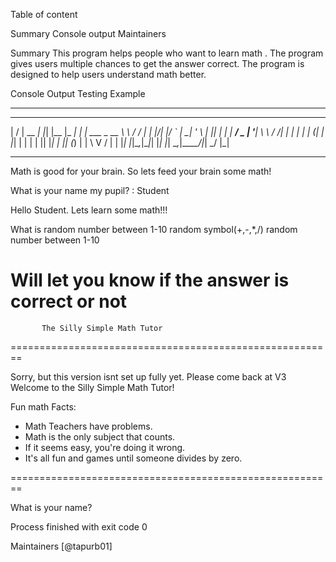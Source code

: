 Table of content

Summary
Console output
Maintainers

Summary
This program helps people who want to learn math . The program gives users multiple chances to get the answer correct. The program is designed to help users understand math better.

Console Output Testing Example
*********************************
__  __       _   _       _____      _              __     ___
|  \/  | __ _| |_| |__   |_   _|   _| |_ ___  _ __  \ \   / / |
| |\/| |/ _` | __| '_ \    | || | | | __/ _ \| '__|  \ \ / /| |
| |  | | (_| | |_| | | |   | || |_| | || (_) | |      \ V / | |
|_|  |_|\__,_|\__|_| |_|   |_| \__,_|\__\___/|_|       \_/  |_|

*********************************
Math is good for your brain.
So lets feed your brain some math!

What is your name my pupil? : Student

Hello Student. Lets learn some math!!!


What is random number between 1-10
random symbol(+,-,*,/)
random number between 1-10


Will let you know if the answer is correct or not
========================================================
           The Silly Simple Math Tutor
========================================================

Sorry, but this version isnt set up fully yet. Please come back at V3
Welcome to the Silly Simple Math Tutor!

Fun math Facts:
   * Math Teachers have problems.
   * Math is the only subject that counts.
   * If it seems easy, you're doing it wrong.
   * It's all fun and games until someone divides by zero.

========================================================

What is your name?

Process finished with exit code 0

Maintainers
[@tapurb01]